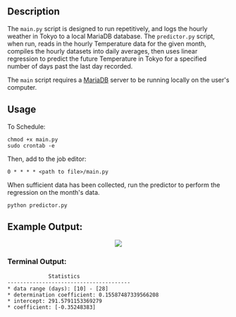 ## Description

The ``main.py`` script is designed to run repetitively, and logs the hourly weather in Tokyo to a
local MariaDB database.
The ``predictor.py`` script, when run, reads in the hourly Temperature data
for the given month, compiles the hourly datasets into daily averages,
then uses linear regression to predict the future Temperature in Tokyo for a
specified number of days past the last day recorded.

The ``main`` script requires a [MariaDB](https://mariadb.com/get-started-with-mariadb/) server to be running locally on the user's computer. 

## Usage

To Schedule:
```
chmod +x main.py
sudo crontab -e
```

Then, add to the job editor:

```
0 * * * * <path to file>/main.py
```

When sufficient data has been collected, run the predictor to perform the
regression on the month's data.

```
python predictor.py
```

## Example Output:
<p align="center">
  <img src="https://github.com/rp-mullen/tokyo-weather/blob/main/output.png"/>
</p>

### Terminal Output: 

```
             Statistics                
---------------------------------------
* data range (days): [10] - [28]
* determination coefficient: 0.15587487339566208
* intercept: 291.5791153369279
* coefficient: [-0.35248383]

```
